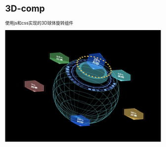 # 3D-comp
使用js和css实现的3D球体旋转组件

![Image text](https://raw.githubusercontent.com/Duringzha/3D-comp/master/result.jpg)
